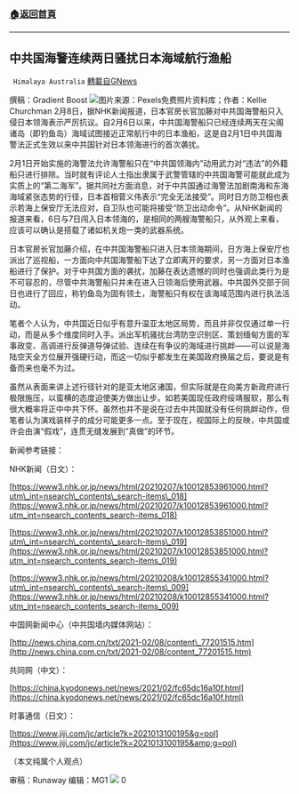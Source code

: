 ###  [:house:返回首頁](https://github.com/ourhimalayas/txt)
---

## 中共国海警连续两日骚扰日本海域航行渔船
` Himalaya Australia` [轉載自GNews](https://gnews.org/zh-hans/894148/)

撰稿：Gradient Boost
![]()![](https://gnews.org/wp-content/uploads/2021/02/901.jpg)图片来源：Pexels免费照片资料库；作者：Kellie Churchman
2月8日，据NHK新闻报道，日本官房长官加藤对中共国海警船只入侵日本领海表示严厉抗议。自2月6日以来，中共国海警船只已经连续两天在尖阁诸岛（即钓鱼岛）海域试图接近正常航行中的日本渔船，这是自2月1日中共国海警法正式生效以来中共国针对日本领海进行的首次袭扰。

2月1日开始实施的海警法允许海警船只在“中共国领海内”动用武力对“违法”的外籍船只进行排除。当时就有评论人士指出隶属于武警管辖的中共国海警可能就此成为实质上的“第二海军”。据共同社方面消息，对于中共国通过海警法加剧南海和东海海域紧张态势的行径，日本首相菅义伟表示“完全无法接受”。同时日方防卫相也表示若海上保安厅无法应对，自卫队也可能将接受“防卫出动命令”。从NHK新闻的报道来看，6日与7日闯入日本领海的，是相同的两艘海警船只，从外观上来看，应该可以确认是搭载了诸如机关炮一类的武器系统。

日本官房长官加藤介绍，在中共国海警船只进入日本领海期间，日方海上保安厅也派出了巡视船，一方面向中共国海警船下达了立即离开的要求，另一方面对日本渔船进行了保护。对于中共国方面的袭扰，加藤在表达遗憾的同时也强调此类行为是不可容忍的，尽管中共海警船只并未在进入日领海后使用武器。中共国外交部于同日也进行了回应，称钓鱼岛为固有领土，海警船只有权在该海域范围内进行执法活动。

笔者个人认为，中共国近日似乎有意升温亚太地区局势，而且并非仅仅通过单一行动，而是从多个维度同时入手。派出军机骚扰台湾防空识别区、策划缅甸方面的军事政变、高调进行反弹道导弹试验、连续在有争议的海域进行挑衅——可以说是海陆空天全方位展开强硬行动，而这一切似乎都发生在美国政府换届之后，要说是有备而来也毫不为过。

虽然从表面来讲上述行径针对的是亚太地区诸国，但实际就是在向美方新政府进行极限施压，以蛮横的态度迫使美方做出让步。如若美国现任政府绥靖服软，那么有很大概率将正中中共下怀。虽然也并不是说在过去中共国就没有任何挑衅动作，但笔者认为演戏装样子的成分可能更多一点。至于现在，视国际上的反映，中共国或许会由演“假戏”，连贯无缝发展到“真做”的环节。

新闻参考链接：

NHK新闻（日文）：

[https://www3.nhk.or.jp/news/html/20210207/k10012853961000.html?utm\_int=nsearch\_contents\_search-items\_018](https://www3.nhk.or.jp/news/html/20210207/k10012853961000.html?utm_int=nsearch_contents_search-items_018)

[https://www3.nhk.or.jp/news/html/20210207/k10012853851000.html?utm\_int=nsearch\_contents\_search-items\_019](https://www3.nhk.or.jp/news/html/20210207/k10012853851000.html?utm_int=nsearch_contents_search-items_019)

[https://www3.nhk.or.jp/news/html/20210208/k10012855341000.html?utm\_int=nsearch\_contents\_search-items\_009](https://www3.nhk.or.jp/news/html/20210208/k10012855341000.html?utm_int=nsearch_contents_search-items_009)

中国网新闻中心（中共国墙内媒体网站）：

[http://news.china.com.cn/txt/2021-02/08/content\_77201515.htm](http://news.china.com.cn/txt/2021-02/08/content_77201515.htm)

共同网（中文）：

[https://china.kyodonews.net/news/2021/02/fc65dc16a10f.html](https://china.kyodonews.net/news/2021/02/fc65dc16a10f.html)

时事通信（日文）：

[https://www.jiji.com/jc/article?k=2021013100195&g=pol](https://www.jiji.com/jc/article?k=2021013100195&amp;g=pol)

（本文纯属个人观点）

审稿：Runaway 编辑：MG1
![]()![](https://gnews.org/wp-content/uploads/2021/02/1-Logo.jpeg)
0
